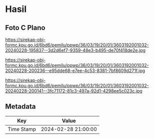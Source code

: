 # Hasil

## Foto C Plano

https://sirekap-obj-formc.kpu.go.id/6bd6/pemilu/ppwp/36/03/19/20/01/3603192001032-20240228-195837--3d2d6ef7-9359-48e3-b495-de70f418de2e.jpg

https://sirekap-obj-formc.kpu.go.id/6bd6/pemilu/ppwp/36/03/19/20/01/3603192001032-20240228-200236--e95dde68-e7ee-4c53-8381-7bf8609d271f.jpg

https://sirekap-obj-formc.kpu.go.id/6bd6/pemilu/ppwp/36/03/19/20/01/3603192001032-20240228-200141--3fc71172-81c3-497a-92d1-4298ee5c023c.jpg


## Metadata

| Key        | Value               |
| ---------- | ------------------- |
| Time Stamp | 2024-02-28 21:00:00 |



